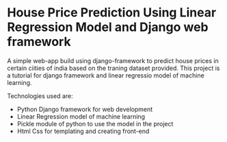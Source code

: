 # House Price Prediction Using Linear Regression Model and Django web framework

A simple web-app build using django-framework to predict house prices in certain ciities of india based on the traning dataset provided.
This project is a tutorial for django framework and linear regressio model of machine learning.

Technologies used are:

* Python Django framework for web development
* Linear Regression model of machine learning
* Pickle module of python to use the model in the project
* Html Css for templating and creating front-end
